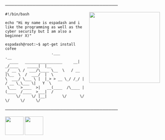 ─────────────────────────────────────
</p>

<img align='right' src="https://media.discordapp.net/attachments/843529222949699614/846422795310727228/Sans_titre20.jpg?width=910&height=910" width="230">


```shell
#!/bin/bash

echo "Hi my name is espadash and i like the programming as well as the cyber security but I am also a beginner X)"

espadash@root:~$ apt-get install cofee
                     .___             .__     
  ____   _________________     __| _/____    _____|  |__  
_/ __ \ /  ___/\____ \__  \   / __ |\__  \  /  ___/  |  \ 
\  ___/ \___ \ |  |_> > __ \_/ /_/ | / __ \_\___ \|   Y  \
 \___  >____  >|   __(____  /\____ |(____  /____  >___|  /
     \/     \/ |__|       \/      \/     \/     \/     \/ 
```

─────────────────────────────────────

<a href="https://discord.gg/jdbnMCdzBf"><img src="https://upload.wikimedia.org/wikipedia/fr/thumb/0/05/Discord.svg/1200px-Discord.svg.png" width="60"></a> <a
href="https://twitter.com/espadash64"><img src="http://assets.stickpng.com/images/580b57fcd9996e24bc43c53e.png" width="60"></a>

